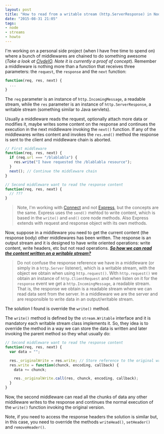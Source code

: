 ```yaml
---
layout: post
title: "How to read from a writable stream (http.ServerResponse) in Node"
date: "2015-08-31 21:05"
tags:
- node
- streams
- howto
---
```


I'm working on a personal side project (when I have free time to spend on) where a bunch of middlewares are chained to do something awesome (*Take a look at [ClydeIO](https://github.com/clydeio/clydeio). Note it is currently a proof of concept*). Remember a middleware is nothing more than a function that receives three parameters: the `request`, the `response` and the `next` function:

```javascript
function(req, res, next) {
  ...
}
```

The `req` parameter is an instance of `http.IncomingMessage`, a readable stream, while the `res` parameter is an instance of `http.ServerResponse`, a writable stream (something similar to Java servlets).

Usually a middleware reads the request, optionally attach more data or modifies it, maybe writes some content on the response and continues the execution in the next middleware invoking the `next()` function. If any of the middlewares writes content and invokes the `res.end()` method the response is sent to the client and middleware chain is aborted.

```javascript
// First middleware
function(req, res, next) {
  if (req.url === "/blablabla") {
    res.write("I have requested the /blablabla resource");
  }
  next(); // Continue the middleware chain
}

// Second middleware want to read the response content
function(req, res, next) {
  // ???
}
```

> Note, I'm working with [Connect](https://github.com/senchalabs/connect) and not [Express](http://expressjs.com/), but the concepts are the same.
> Express uses the `send()` mehtod to write content, which is based in the `write()` and `end()` core node methods. Also Express extends with request and response object with its own methods.

Now, suppose in a middleware you need to get the current content (the response body) other middlewares has been written. The response is an output stream and it is designed to have write oriented operations: write content, write headers, etc but not read operations. ***[So how we can read the content written on a writable stream?](http://stackoverflow.com/questions/31851894/nodejs-middleware-how-to-read-from-a-writable-stream-http-serverresponse)***

> Do not confuse the response reference we have in a middleware (or simply in a `http.Server` listener), which is a writable stream, with the object we obtain when using `http.request()`. With `http.request()` we obtain an instance of `http.ClientRequest` and when listen on it for the `response` event we get a `http.IncomingMessage`, a readable stream. That is, the response we obtain is a readable stream where we can read data sent from the server. In a middleware we are the server and are responsible to write data in an output/writable stream.

The solution I found is override the `write()` method.

The `write()` method is defined by the `stream.Writable` interface and it is mandatory each writable stream class implements it. So, they idea is to override the method in a way we can store the data is written and later invoking the parent method so they what usually do:

```javascript
// Second middleware want to read the response content
function(req, res, next) {
  var data = "";

  res._originalWrite = res.write; // Store reference to the original write method
  res.write = function(chunck, encoding, callback) {
    data += chunck;

    res._originalWrite.call(res, chunck, encoding, callback);
  }
}
```

Now, the second middleware can read all the chunks of data any other middleware writes to the response and continues the normal execution of the `write()` function invoking the original version.

Note, if you need to access the response headers the solution is similar but, in this case, you need to override the methods `writeHead()`, `setHeader()` and `removeHeader()`.
